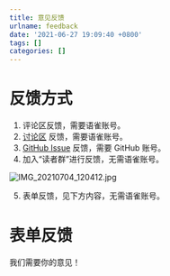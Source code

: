 ```yaml
---
title: 意见反馈
urlname: feedback
date: '2021-06-27 19:09:40 +0800'
tags: []
categories: []
---
```


# 反馈方式

1. 评论区反馈，需要语雀账号。
1. [讨论区](https://www.yuque.com/hduer/topics) 反馈，需要语雀账号。
1. [GitHub Issue](https://github.com/hduguide/hduer/issues) 反馈，需要 GitHub 账号。
1. 加入“读者群”进行反馈，无需语雀账号。

![IMG_20210704_120412.jpg](https://cdn.nlark.com/yuque/0/2021/jpeg/3014180/1625371502847-e27b2d9e-da48-44ae-87a0-c609bdfcef94.jpeg#clientId=u3170bb92-894f-4&from=drop&height=380&id=u658a7b01&margin=%5Bobject%20Object%5D&name=IMG_20210704_120412.jpg&originHeight=758&originWidth=687&originalType=binary∶=1&size=109979&status=done&style=none&taskId=u507c6723-0f02-44d9-9636-3eb53219995&width=344)

5. 表单反馈，见下方内容，无需语雀账号。

# 表单反馈

我们需要你的意见！
